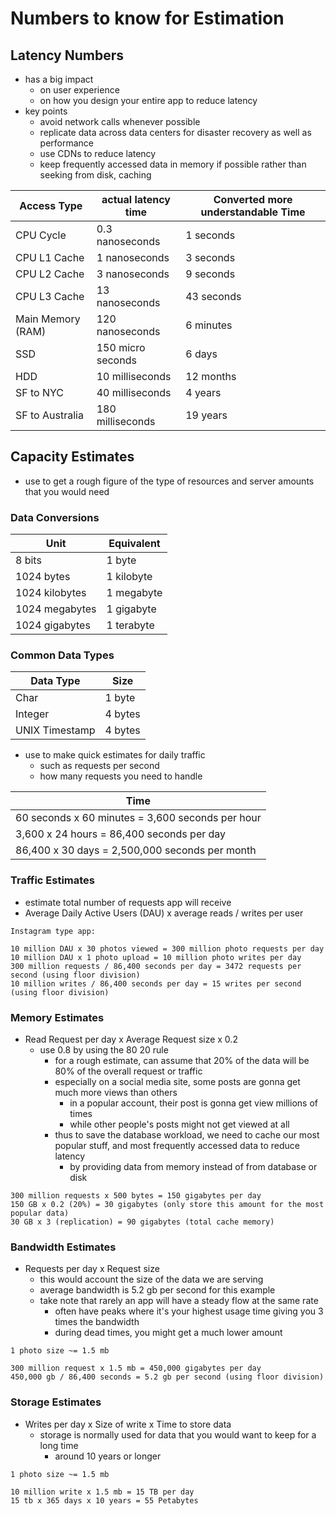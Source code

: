 # Numbers to know for Estimation

## Latency Numbers

- has a big impact
  - on user experience
  - on how you design your entire app to reduce latency
- key points
  - avoid network calls whenever possible
  - replicate data across data centers for disaster recovery as well as performance
  - use CDNs to reduce latency
  - keep frequently accessed data in memory if possible rather than seeking from disk, caching

| Access Type       | actual latency time | Converted more understandable Time |
| ----------------- | ------------------- | ---------------------------------- |
| CPU Cycle         | 0.3 nanoseconds     | 1 seconds                          |
| CPU L1 Cache      | 1 nanoseconds       | 3 seconds                          |
| CPU L2 Cache      | 3 nanoseconds       | 9 seconds                          |
| CPU L3 Cache      | 13 nanoseconds      | 43 seconds                         |
| Main Memory (RAM) | 120 nanoseconds     | 6 minutes                          |
| SSD               | 150 micro seconds   | 6 days                             |
| HDD               | 10 milliseconds     | 12 months                          |
| SF to NYC         | 40 milliseconds     | 4 years                            |
| SF to Australia   | 180 milliseconds    | 19 years                           |

## Capacity Estimates

- use to get a rough figure of the type of resources and server amounts that you would need

### Data Conversions

| Unit           | Equivalent |
| -------------- | ---------- |
| 8 bits         | 1 byte     |
| 1024 bytes     | 1 kilobyte |
| 1024 kilobytes | 1 megabyte |
| 1024 megabytes | 1 gigabyte |
| 1024 gigabytes | 1 terabyte |

### Common Data Types

| Data Type      | Size    |
| -------------- | ------- |
| Char           | 1 byte  |
| Integer        | 4 bytes |
| UNIX Timestamp | 4 bytes |

- use to make quick estimates for daily traffic
  - such as requests per second
  - how many requests you need to handle

| Time                                             |
| ------------------------------------------------ |
| 60 seconds x 60 minutes = 3,600 seconds per hour |
| 3,600 x 24 hours = 86,400 seconds per day        |
| 86,400 x 30 days = 2,500,000 seconds per month   |

### Traffic Estimates

- estimate total number of requests app will receive
- Average Daily Active Users (DAU) x average reads / writes per user

```
Instagram type app:

10 million DAU x 30 photos viewed = 300 million photo requests per day
10 million DAU x 1 photo upload = 10 million photo writes per day
300 million requests / 86,400 seconds per day = 3472 requests per second (using floor division)
10 million writes / 86,400 seconds per day = 15 writes per second (using floor division)
```

### Memory Estimates

- Read Request per day x Average Request size x 0.2
  - use 0.8 by using the 80 20 rule
    - for a rough estimate, can assume that 20% of the data will be 80% of the overall request or traffic
    - especially on a social media site, some posts are gonna get much more views than others
      - in a popular account, their post is gonna get view millions of times
      - while other people's posts might not get viewed at all
    - thus to save the database workload, we need to cache our most popular stuff, and most frequently accessed data to reduce latency
      - by providing data from memory instead of from database or disk

```
300 million requests x 500 bytes = 150 gigabytes per day
150 GB x 0.2 (20%) = 30 gigabytes (only store this amount for the most popular data)
30 GB x 3 (replication) = 90 gigabytes (total cache memory)
```

### Bandwidth Estimates

- Requests per day x Request size
  - this would account the size of the data we are serving
  - average bandwidth is 5.2 gb per second for this example
  - take note that rarely an app will have a steady flow at the same rate
    - often have peaks where it's your highest usage time giving you 3 times the bandwidth
    - during dead times, you might get a much lower amount

```
1 photo size ~= 1.5 mb

300 million request x 1.5 mb = 450,000 gigabytes per day
450,000 gb / 86,400 seconds = 5.2 gb per second (using floor division)
```

### Storage Estimates

- Writes per day x Size of write x Time to store data
  - storage is normally used for data that you would want to keep for a long time
    - around 10 years or longer

```
1 photo size ~= 1.5 mb

10 million write x 1.5 mb = 15 TB per day
15 tb x 365 days x 10 years = 55 Petabytes
```
